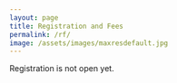 ```yaml
---
layout: page
title: Registration and Fees
permalink: /rf/
image: /assets/images/maxresdefault.jpg
---
```

Registration is not open yet.

<!-- The deadline for the abstract submission and registration is February 2016. The registration method will be known shortly.

The number of participants is limited. Registered applicants are informed after the registration deadline if their participation is confirmed. Priority is given to those who actively contribute to the meeting.

Registration fees will be posted shortly. -->
